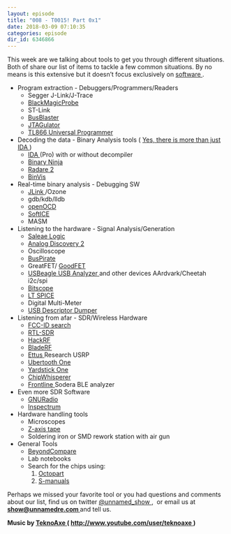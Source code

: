 ```yaml
---
layout: episode
title: "008 - T0015! Part 0x1"
date: 2018-03-09 07:10:35
categories: episode
dir_id: 6346866
---
```

<p>
 This week are we talking about tools to get you through different situations. Both of share our list of items to tackle a few common situations. By no means is this extensive but it doesn’t focus exclusively on
 <a href="https://github.com/wtsxDev/reverse-engineering">
  software
 </a>
 .
</p>
<ul>
 <li>
  Program extraction - Debuggers/Programmers/Readers
 </li>
 <li style="list-style: none; display: inline;">
  <ul>
   <li>
    Segger J-Link/J-Trace
   </li>
   <li>
    <a href="https://1bitsquared.com/products/black-magic-probe">
     BlackMagicProbe
    </a>
   </li>
   <li>
    ST-Link
   </li>
   <li>
    <a href="http://dangerousprototypes.com/docs/Bus_Blaster">
     BusBlaster
    </a>
   </li>
   <li>
    <a href="http://www.grandideastudio.com/jtagulator/">
     JTAGulator
    </a>
   </li>
   <li>
    <a href="http://autoelectric.cn/EN/TL866_main.html">
     TL866 Universal Programmer
    </a>
   </li>
  </ul>
 </li>
 <li>
  Decoding the data - Binary Analysis tools (
  <a href="https://reverseengineering.stackexchange.com/questions/1817/is-there-any-disassembler-to-rival-ida-pro">
   Yes, there is more than just IDA
  </a>
  )
 </li>
 <li style="list-style: none; display: inline;">
  <ul>
   <li>
    <a href="https://www.hex-rays.com/products/ida/index.shtml">
     IDA
    </a>
    (Pro) with or without decompiler
   </li>
   <li>
    <a href="https://binary.ninja/">
     Binary Ninja
    </a>
   </li>
   <li>
    <a href="http://www.radare.org/r/">
     Radare 2
    </a>
   </li>
   <li>
    <a href="http://binvis.io/#/">
     BinVis
    </a>
   </li>
  </ul>
 </li>
 <li>
  Real-time binary analysis - Debugging SW
 </li>
 <li style="list-style: none; display: inline;">
  <ul>
   <li>
    <a href="https://www.segger.com/">
     JLink
    </a>
    /Ozone
   </li>
   <li>
    gdb/kdb/lldb
   </li>
   <li>
    <a href="http://openocd.org/doc-release/html/Daemon-Configuration.html">
     openOCD
    </a>
   </li>
   <li>
    <a href="http://openocd.org/doc-release/html/Daemon-Configuration.html">
     SoftICE
    </a>
   </li>
   <li>
    MASM
   </li>
  </ul>
 </li>
 <li>
  Listening to the hardware - Signal Analysis/Generation
 </li>
 <li style="list-style: none; display: inline;">
  <ul>
   <li>
    <a href="https://www.saleae.com/">
     Saleae Logic
    </a>
   </li>
   <li>
    <a href="https://analogdiscovery.com/">
     Analog Discovery 2
    </a>
   </li>
   <li>
    Oscilloscope
   </li>
   <li>
    <a href="http://dangerousprototypes.com/docs/Bus_Pirate">
     BusPirate
    </a>
   </li>
   <li>
    GreatFET/
    <a href="http://goodfet.sourceforge.net/">
     GoodFET
    </a>
   </li>
   <li>
    <a href="https://www.totalphase.com/products/beagle-usb12/">
     USBeagle USB Analyzer
    </a>
    and other devices AArdvark/Cheetah i2c/spi
   </li>
   <li>
    <a href="http://bitscope.com/">
     Bitscope
    </a>
   </li>
   <li>
    <a href="https://electronics.stackexchange.com/questions/1206/what-are-the-freeware-spice-simulators-available">
     LT SPICE
    </a>
   </li>
   <li>
    Digital Multi-Meter
   </li>
   <li>
    <a href="http://www.thesycon.de/eng/usb_descriptordumper.shtml">
     USB Descriptor Dumper
    </a>
   </li>
  </ul>
 </li>
 <li>
  Listening from afar - SDR/Wireless Hardware
 </li>
 <li style="list-style: none; display: inline;">
  <ul>
   <li>
    <a href="https://fccid.io/">
     FCC-ID search
    </a>
   </li>
   <li>
    <a href="https://www.rtl-sdr.com/about-rtl-sdr/">
     RTL-SDR
    </a>
   </li>
   <li>
    <a href="https://greatscottgadgets.com/hackrf/">
     HackRF
    </a>
   </li>
   <li>
    <a href="https://www.nuand.com/">
     BladeRF
    </a>
   </li>
   <li>
    <a href="https://www.ettus.com/">
     Ettus
    </a>
    Research USRP
   </li>
   <li>
    <a href="https://greatscottgadgets.com/ubertoothone/">
     Ubertooth One
    </a>
   </li>
   <li>
    <a href="https://greatscottgadgets.com/yardstickone/">
     Yardstick One
    </a>
   </li>
   <li>
    <a href="https://newae.com/tools/chipwhisperer/">
     ChipWhisperer
    </a>
   </li>
   <li>
    <a href="http://shop.fte.com/">
     Frontline
    </a>
    Sodera BLE analyzer
   </li>
  </ul>
 </li>
 <li>
  Even more SDR Software
 </li>
 <li style="list-style: none; display: inline;">
  <ul>
   <li>
    <a href="https://www.gnuradio.org/">
     GNURadio
    </a>
   </li>
   <li>
    <a href="https://github.com/miek/inspectrum">
     Inspectrum
    </a>
   </li>
  </ul>
 </li>
 <li>
  Hardware handling tools
 </li>
 <li style="list-style: none; display: inline;">
  <ul>
   <li>
    Microscopes
   </li>
   <li>
    <a href="https://www.adafruit.com/product/1656">
     Z-axis tape
    </a>
   </li>
   <li>
    Soldering iron or SMD rework station with air gun
   </li>
  </ul>
 </li>
 <li>
  General Tools
 </li>
 <li style="list-style: none; display: inline;">
  <ul>
   <li>
    <a href="http://scootersoftware.com/">
     BeyondCompare
    </a>
   </li>
   <li>
    Lab notebooks
   </li>
   <li>
    Search for the chips using:
   </li>
   <li style="list-style: none; display: inline;">
    <ol>
     <li>
      <a href="https://octopart.com/">
       Octopart
      </a>
     </li>
     <li>
      <a href="http://www.s-manuals.com/smd">
       S-manuals
      </a>
     </li>
    </ol>
   </li>
  </ul>
 </li>
</ul>
<p>
 Perhaps we missed your favorite tool or you had questions and comments about our list, find us on twitter
 <a href="https://twitter.com/unnamed_show">
  @unnamed_show
 </a>
 ,  or email us at
 <a href="mailto:show@unnamedre.com">
  <strong>
   show@unnamedre.com
  </strong>
 </a>
 and tell us.
</p>
<p>
 <strong>
  Music by
 </strong>
 <a href="http://www.teknoaxe.com">
  <strong>
   TeknoAxe
  </strong>
 </a>
 <strong>
  (
 </strong>
 <a href="http://www.youtube.com/user/teknoaxe">
  <strong>
   http://www.youtube.com/user/teknoaxe
  </strong>
 </a>
 <strong>
  )
 </strong>
</p>
